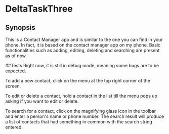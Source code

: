 # DeltaTaskThree

## Synopsis
This is a Contact Manager app and is similar to the one you can find in your phone. In fact, it is based on the contact manager app on my phone. Basic functionalities such as adding, editing, deleting and searching are present as of now. 

##Tests
Right now, it is still in debug mode, meaning some bugs are to be expected. 

To add a new contact, click on the menu at the top right corner of the screen.

To edit or delete a contact, hold a contact in the list till the menu pops up asking if you want to edit or delete.

To search for a contact, click on the magnifying glass icon in the toolbar and enter a person's name or phone number. The search result will produce a list of contacts that had something in common with the search string entered.

